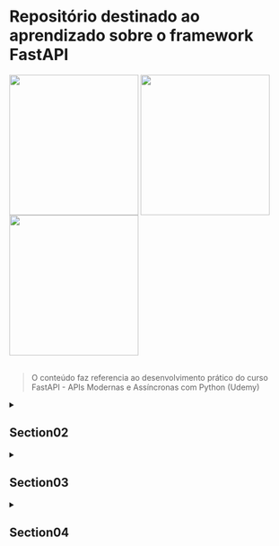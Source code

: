 <div>
<h1>Repositório destinado ao aprendizado sobre o framework FastAPI</h1>
<img align="center" height="250" width="230" src="https://cdn.jsdelivr.net/gh/devicons/devicon/icons/fastapi/fastapi-original-wordmark.svg" />
<img align="center" height="250" width="230" src="https://cdn.jsdelivr.net/gh/devicons/devicon/icons/fastapi/fastapi-original-wordmark.svg" />
<img align="center" height="250" width="230" src="https://cdn.jsdelivr.net/gh/devicons/devicon/icons/fastapi/fastapi-original-wordmark.svg" />
</div><br>

> O conteúdo faz referencia ao desenvolvimento prático do curso FastAPI - APIs Modernas e Assíncronas com Python (Udemy)

<details>
<summary>
<h2>Section02</h2>
</summary><br>

<h3>Seção 2: Introdução ao FastAPI</h3>

|Titulo da Aula                              | Concluído            |
|:-----------------------------------------: | :-------------------:|
|3 - O que vamos aprender nesta seção?       | :heavy_check_mark:   |
|4 - Conceitos essenciais sobre APIs         | :heavy_check_mark:   |
|5 - Apresentação do FastAPI                 | :heavy_check_mark:   |
|6 - Revisando a Programação Assincrona      | :heavy_check_mark:   |
|7 - Softwares utilizados no curso           | :heavy_check_mark:   |
|8 - Prática: Nossa primeira API com FastAPI | :heavy_check_mark:   |
|9 - Recapitulando                           | :heavy_check_mark:   |
</details>

<details>
<summary>
<h2>Section03</h2>
</summary><br>

<h3>Seção 3: Entendendo os conceitos do FastAPI</h3>

| Titulo da Aula                                 | Concluído            |
|:-----------------------------------------:     | :-------------------:|
|10 - O que vamos aprender nesta seção?          | :heavy_check_mark:   |
|11 - Prática: Definindo o novo projeto          | :heavy_check_mark:   |
|12 - Prática: O método GET                      | :heavy_check_mark:   |
|13 - Prática: Tratando exceções                 | :heavy_check_mark:   |
|14 - Prática: O método POST                     | :heavy_check_mark:   |
|15 - Prática: O método PUT                      | :heavy_check_mark:   |
|16 - Prática: O método DELETE                   | :heavy_check_mark:   |
|17 - Prática: Path Parameters                   | :heavy_check_mark:   |
|18 - Prática: Query Parameters                  | :heavy_check_mark:   |
|19 - Prática: Header Parameters                 | :heavy_check_mark:   |
|20 - Prática: Injeção de Dependências           | :heavy_check_mark:   |
|21 - Prática: Revisando os docs                 | :heavy_check_mark:   |
|22 - Prática: Definindo rotas                   | :heavy_check_mark:   |
|23 - Prática: Validação Customizada Pydantic    | :heavy_check_mark:   |
|24 - Recapitulando                              | :heavy_check_mark:   |
</details>

<details>
<summary>
<h2>Section04</h2>
</summary><br>

<h3>Seção 4: CRUD FastAPI e SQL Alchemy</h3>

| Titulo da Aula                                     | Concluído            |
|:-----------------------------------------:         | :-------------------:|
| 25 - O que vamos aprender nesta seção?             | :heavy_check_mark:   |
| 26 - Prática: Criando a estrutura do projeto       | :heavy_check_mark:   |
| 27 - Prática: Trabalhando no módulo core           | :heavy_check_mark:   |
| 28 - Prática: Trabalhando no módulo models         | :heavy_check_mark:   |
| 29 - Prática: Trabalhando no módulo schemas        | :heavy_check_mark:   |
| 30 - Prática: Criando as tabelas                   | :heavy_check_mark:   |
| 31 - Prática: Trabalhando no módulo api - Parte 1  | :heavy_check_mark:   |
| 32 - Prática: Trabalhando no módulo api - Parte 2  | :x:                  |
| 33 - Prática: Trabalhando no main                  | :x:                  |
| 34 - Prática: Executando e testando nosso projeto  | :x:                  |
| 35 - Recapitulando                                 | :x:                  |
</details>
